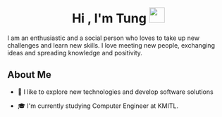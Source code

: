 <h1 align="center">Hi , I'm Tung <img src="https://media.giphy.com/media/hvRJCLFzcasrR4ia7z/giphy.gif" width="35"></h1>
I am an enthusiastic and a social person who loves to take up new challenges and learn new skills. I love meeting new people, exchanging ideas and spreading knowledge and positivity.
<h2> About Me </h2>

- 🔭 I like to explore new technologies and develop software solutions

- 🎓 I'm currently studying Computer Engineer at KMITL.
